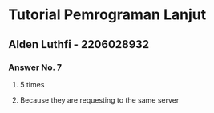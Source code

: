 # Tutorial Pemrograman Lanjut
## Alden Luthfi - 2206028932

### Answer No. 7
1. 5 times

2. Because they are requesting to the same server